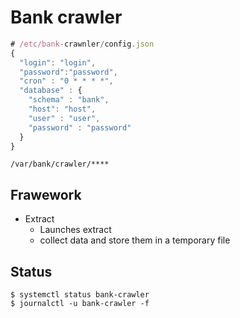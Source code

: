 # Bank crawler

```javascript
# /etc/bank-crawnler/config.json
{
  "login": "login",
  "password":"password",
  "cron" : "0 * * * *",
  "database" : {
    "schema" : "bank",
    "host": "host",
    "user" : "user",
    "password" : "password"
  }
}
```

```
/var/bank/crawler/****

```

## Frawework

- Extract
  - Launches extract
  - collect data and store them in a temporary file

## Status

```
$ systemctl status bank-crawler
$ journalctl -u bank-crawler -f
```
